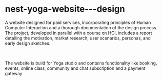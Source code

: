 # nest-yoga-website---design
A website designed for paid services, incorporating principles of Human Computer Interaction and a thorough documentation of the design process. The project, developed in parallel with a course on HCI, includes a report detailing the motivation, market research, user scenarios, personas, and early design sketches.

<br>
<br>
The website is build for Yoga studio and contains functionality like booking, events, online class, community and chat subscription and a payment gateway 
